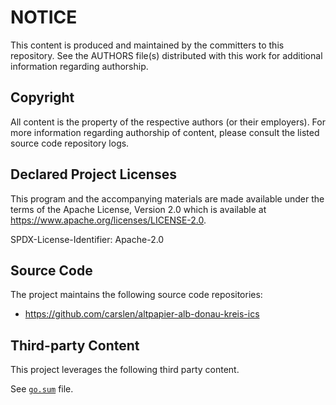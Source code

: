 # NOTICE

This content is produced and maintained by the committers to this repository.
See the AUTHORS file(s) distributed with this work for additional information regarding authorship.

## Copyright

All content is the property of the respective authors (or their employers). For
more information regarding authorship of content, please consult the listed
source code repository logs.

## Declared Project Licenses

This program and the accompanying materials are made available under the terms
of the Apache License, Version 2.0 which is available at
https://www.apache.org/licenses/LICENSE-2.0.

SPDX-License-Identifier: Apache-2.0

## Source Code

The project maintains the following source code repositories:

* https://github.com/carslen/altpapier-alb-donau-kreis-ics

## Third-party Content

This project leverages the following third party content.

See [`go.sum`](./go.sum) file.
